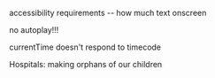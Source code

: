 accessibility requirements -- how much text onscreen

no autoplay!!!

currentTime doesn't respond to timecode

Hospitals: making orphans of our children